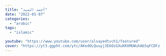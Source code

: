 ```yaml
---
title: "أحمد السيد"
date: "2022-01-07"
categories:
  - "arabic"
tags:
  - "islamic"

youtube: "https://www.youtube.com/user/alsayedtvch1/featured"
cover: "https://yt3.ggpht.com/ytc/AKedOLQuuyj3E6OzGXuKRXMUWuhAb5qFCDFz-Ueos0fU=s88-c-k-c0x00ffffff-no-rj"
---
```

